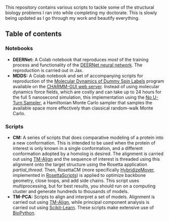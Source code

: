 This repository contains various scripts to tackle some of the structural biology problems I ran into while completing my doctorate. This is slowly being updated as I go through my work and beautify everything.

## Table of contents

### Notebooks

* **DEERNet:** A Colab notebook that reproduces *most* of the training process and functionality of the [DEERNet neural network](https://www.science.org/doi/10.1126/sciadv.aat5218). The reproduction is carried out in Jax.
* **MDDS:** A Colab notebook and set of accompanying scripts for reproduction of the [Molecular Dynamics of Dummy Spin Labels](https://pubs.acs.org/doi/10.1021/jp311723a) program available on the [CHARMM-GUI web server](https://charmm-gui.org/). Instead of using molecular dynamics force fields, which are costly and can take up to 24 hours for the full 5 nanosecond simulation, this implementation using the [No U-Turn Sampler](http://www.stat.columbia.edu/~gelman/research/published/nuts.pdf), a Hamiltonian Monte Carlo sampler that samples the available space more effectively than classical random-walk Monte Carlo.

### Scripts

* **CM:** A series of scripts that does comparative modeling of a protein into a new conformation. This is intended to be used when the protein of interest is only known in a single conformation, and a different conformation adopted by a homolog is desired. The alignment is carried out using [TM-Align](https://zhanggroup.org/TM-align/) and the sequence of interest is threaded using this alignment onto the target structure using the Rosetta application *partial_thread*. Then, RosettaCM (more specifically [HybridizeMover](https://www.cell.com/structure/fulltext/S0969-2126(13)00297-9), implemented in [RosettaScripts](http://www.meilerlab.org/index.php/publications/showPublication/pub_id/98)) is applied to optimize backbone geometry, close loops, and add side chains. This script uses multiprocessing, but for best results, you should run on a computing cluster and generate hundreds to thousands of models.
* **TM-PCA:** Scripts to align and interpret a set of models. Alignment is carried out using [TM-Align](https://zhanggroup.org/TM-align/), while principal component analysis is carried out using [Scikit-Learn](https://scikit-learn.org/stable/modules/generated/sklearn.decomposition.PCA.html). These scripts make extensive use of [BioPython](https://biopython.org/).

